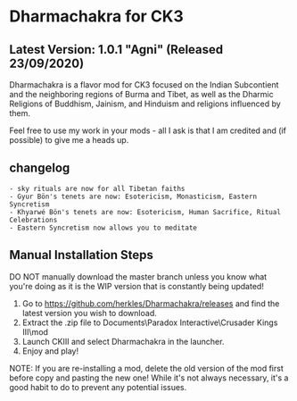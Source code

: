 # Dharmachakra for CK3

## Latest Version: 1.0.1 "Agni" (Released 23/09/2020)

Dharmachakra is a flavor mod for CK3 focused on the Indian Subcontient and the neighboring regions of Burma and Tibet, as well as the Dharmic Religions of Buddhism, Jainism, and Hinduism and religions influenced by them.

Feel free to use my work in your mods - all I ask is that I am credited and (if possible) to give me a heads up.

## changelog

    - sky rituals are now for all Tibetan faiths
    - Gyur Bön's tenets are now: Esotericism, Monasticism, Eastern Syncretism
    - Khyarwé Bön's tenets are now: Esotericism, Human Sacrifice, Ritual Celebrations
    - Eastern Syncretism now allows you to meditate
    

## Manual Installation Steps

DO NOT manually download the master branch unless you know what you're doing as it is the WIP version that is constantly being updated!

1. Go to <https://github.com/herkles/Dharmachakra/releases> and find the latest version you wish to download.
2. Extract the .zip file to Documents\Paradox Interactive\Crusader Kings III\mod
3. Launch CKIII and select Dharmachakra in the launcher.
4. Enjoy and play!

NOTE: If you are re-installing a mod, delete the old version of the mod first before copy and pasting the new one! While it's not always necessary, it's a good habit to do to prevent any potential issues.
